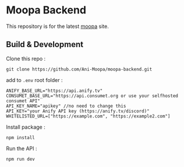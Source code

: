 # Moopa Backend

This repository is for the latest [moopa](https://moopa.live) site.

## Build & Development

Clone this repo :

```
git clone https://github.com/Ani-Moopa/moopa-backend.git
```

add to `.env` root folder :

```
ANIFY_BASE_URL="https://api.anify.tv"
CONSUMET_BASE_URL="https://api.consumet.org or use your selfhosted consumet API"
API_KEY_NAME="apikey" //no need to change this
API_KEY="your Anify API key (https://anify.tv/discord)"
WHITELISTED_URL=["https://example.com", "https://example2.com"]
```

Install package :

```
npm install
```

Run the API :

```
npm run dev
```

